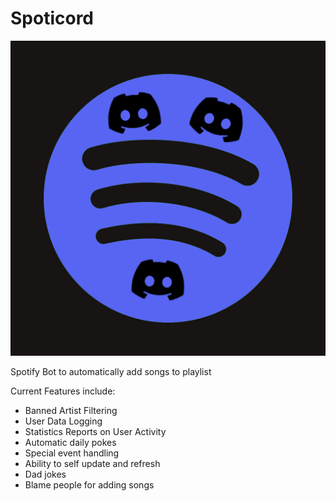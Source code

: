 # Spoticord

![icon.png](icon.png)

Spotify Bot to automatically add songs to playlist

Current Features include:

- Banned Artist Filtering
- User Data Logging
- Statistics Reports on User Activity
- Automatic daily pokes
- Special event handling
- Ability to self update and refresh
- Dad jokes
- Blame people for adding songs
